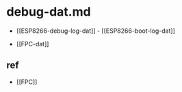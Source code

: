 
# debug-dat.md

- [[ESP8266-debug-log-dat]] - [[ESP8266-boot-log-dat]]

- [[FPC-dat]]

## ref 

- [[FPC]]